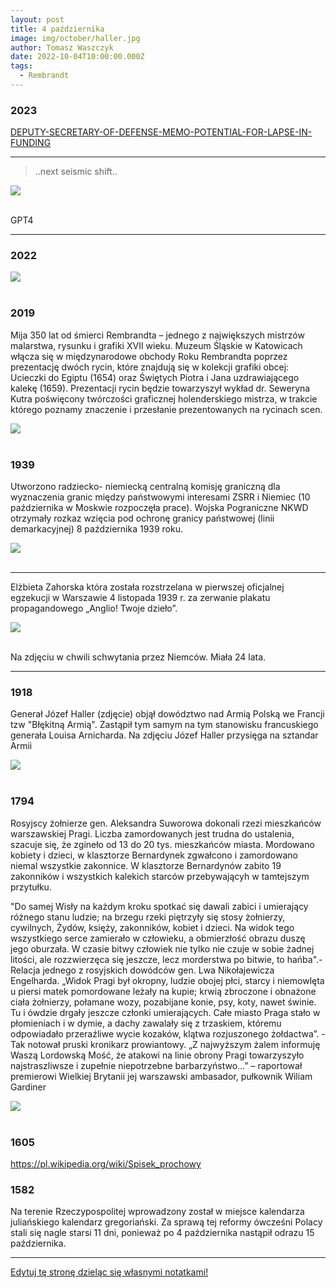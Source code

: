 ```yaml
---
layout: post
title: 4 października
image: img/october/haller.jpg
author: Tomasz Waszczyk
date: 2022-10-04T10:00:00.000Z
tags:
  - Rembrandt
---
```


### 2023

<a href="./documents/october/DEPUTY-SECRETARY-OF-DEFENSE-MEMO-POTENTIAL-FOR-LAPSE-IN-FUNDING.PDF" target="_blank">DEPUTY-SECRETARY-OF-DEFENSE-MEMO-POTENTIAL-FOR-LAPSE-IN-FUNDING</a>

---

> ..next seismic shift..

<img src="./img/october/takze-tak.jpeg"><br><br>

GPT4

---

### 2022

<img src="./img/october/un.jpeg"><br><br>

### 2019

Mija 350 lat od śmierci Rembrandta – jednego z największych mistrzów malarstwa, rysunku i grafiki XVII wieku. Muzeum Śląskie w Katowicach włącza się w międzynarodowe obchody Roku Rembrandta poprzez prezentację dwóch rycin, które znajdują się w kolekcji grafiki obcej: Ucieczki do Egiptu (1654) oraz Świętych Piotra i Jana uzdrawiającego kalekę (1659). Prezentacji rycin będzie towarzyszył wykład dr. Seweryna Kutra poświęcony twórczości graficznej holenderskiego mistrza, w trakcie którego poznamy znaczenie i przesłanie prezentowanych na rycinach scen.

<img src="./img/october/The-Anatomy-Lesson-of-Dr.-Nicolaes-Tulp-by-Rembrandt.jpg"><br><br>

### 1939

Utworzono radziecko- niemiecką centralną komisję graniczną dla wyznaczenia granic między państwowymi interesami ZSRR i Niemiec (10 października w Moskwie rozpoczęła prace). Wojska Pograniczne NKWD otrzymały rozkaz wzięcia pod ochronę granicy państwowej (linii demarkacyjnej) 8 października 1939 roku.

<img src="./img/october/pogranicze.jpg"/><br><br>

---

Elżbieta Zahorska która została rozstrzelana w pierwszej oficjalnej egzekucji w Warszawie 4 listopada 1939 r. za zerwanie plakatu propagandowego „Anglio! Twoje dzieło”.

<img src="./img/october/zahorska.jpeg"><br><br>

Na zdjęciu w chwili schwytania przez Niemców. Miała 24 lata.

---

### 1918

Generał Józef Haller (zdjęcie) objął dowództwo nad Armią Polską we Francji tzw "Błękitną Armią". Zastąpił tym samym na tym stanowisku francuskiego generała Louisa Arnicharda.
Na zdjęciu Józef Haller przysięga na sztandar Armii

<img src="./img/october/haller.jpg"/><br><br>

### 1794

Rosyjscy żołnierze gen. Aleksandra Suworowa dokonali rzezi mieszkańców warszawskiej Pragi. Liczba zamordowanych jest trudna do ustalenia, szacuje się, że zgineło od 13 do 20 tys. mieszkańców miasta. Mordowano kobiety i dzieci, w klasztorze Bernardynek zgwałcono i zamordowano niemal wszystkie zakonnice. W klasztorze Bernardynów zabito 19 zakonników i wszystkich kalekich starców przebywającyh w tamtejszym przytułku.

"Do samej Wisły na każdym kroku spotkać się dawali zabici i umierający różnego stanu ludzie; na brzegu rzeki piętrzyły się stosy żołnierzy, cywilnych, Żydów, księży, zakonników, kobiet i dzieci. Na widok tego wszystkiego serce zamierało w człowieku, a obmierzłość obrazu duszę jego oburzała. W czasie bitwy człowiek nie tylko nie czuje w sobie żadnej litości, ale rozzwierzęca się jeszcze, lecz morderstwa po bitwie, to hańba".- Relacja jednego z rosyjskich dowódców gen. Lwa Nikołajewicza Engelharda.
„Widok Pragi był okropny, ludzie obojej płci, starcy i niemowlęta u piersi matek pomordowane leżały na kupie; krwią zbroczone i obnażone ciała żołnierzy, połamane wozy, pozabijane konie, psy, koty, nawet świnie. Tu i ówdzie drgały jeszcze członki umierających. Całe miasto Praga stało w płomieniach i w dymie, a dachy zawalały się z trzaskiem, któremu odpowiadało przeraźliwe wycie kozaków, klątwa rozjuszonego żołdactwa”. -Tak notował pruski kronikarz prowiantowy.
„Z najwyższym żalem informuję Waszą Lordowską Mość, że atakowi na linie obrony Pragi towarzyszyło najstraszliwsze i zupełnie niepotrzebne barbarzyństwo...” – raportował premierowi Wielkiej Brytanii jej warszawski ambasador, pułkownik Wiliam Gardiner

<img src="./img/october/suworow1794.jpg"><br><br>

### 1605

https://pl.wikipedia.org/wiki/Spisek_prochowy

### 1582

Na terenie Rzeczypospolitej wprowadzony został w miejsce kalendarza juliańskiego kalendarz gregoriański. Za sprawą tej reformy ówcześni Polacy stali się nagle starsi 11 dni, ponieważ po 4 października nastąpił odrazu 15 października.

---

<a href="https://github.com/TomaszWaszczyk/historia.waszczyk.com/edit/master/src/content/october-4.md" target="_blank">Edytuj tę stronę dzieląc się własnymi notatkami!</a>
